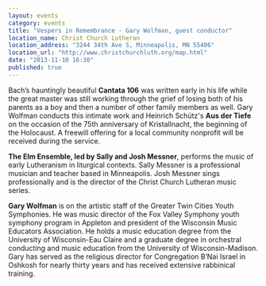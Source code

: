 ```yaml
---
layout: events
category: events
title: "Vespers in Remembrance - Gary Wolfman, guest conductor"
location_name: Christ Church Lutheran
location_address: "3244 34th Ave S, Minneapolis, MN 55406"
location_url: "http://www.christchurchluth.org/map.html"
date: "2013-11-10 16:30"
published: true
---
```


Bach’s hauntingly beautiful **Cantata 106** was written early in his life while the great master was still working through the grief of losing both of his parents as a boy and then a number of other family members as well. Gary Wolfman conducts this intimate work and Heinrich Schütz's **Aus der Tiefe** on the occasion of the 75th anniversary of Kristallnacht, the beginning of the Holocaust. A freewill offering for a local community nonprofit will be received during the service.

**The Elm Ensemble, led by Sally and Josh Messner**, performs the music of early Lutheranism in liturgical contexts. Sally Messner is a professional musician and teacher based in Minneapolis. Josh Messner sings professionally and is the 
director of the Christ Church Lutheran music series.

**Gary Wolfman** is on the artistic staff of the Greater Twin Cities Youth Symphonies. He was music director of the Fox Valley Symphony youth symphony program in Appleton and president of the Wisconsin Music Educators Association. He holds a music education degree from the University of Wisconsin-Eau Claire and a graduate degree in orchestral conducting and music education from the University of Wisconsin-Madison. Gary has served as the religious director for Congregation B’Nai Israel in Oshkosh for nearly thirty years and has received extensive rabbinical training.


